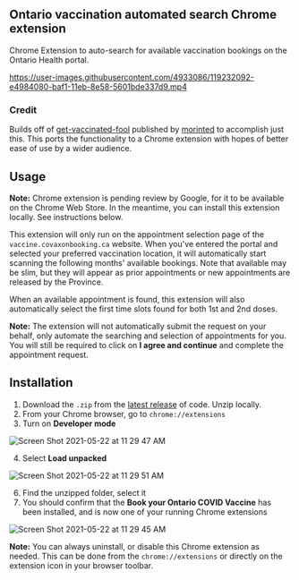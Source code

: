 ## Ontario vaccination automated search Chrome extension
Chrome Extension to auto-search for available vaccination bookings on the Ontario Health portal.

https://user-images.githubusercontent.com/4933086/119232092-e4984080-baf1-11eb-8e58-5601bde337d9.mp4 

### Credit
Builds off of [get-vaccinated-fool](https://greasyfork.org/en/scripts/426622-get-vaccinated-fool) published by [morinted](https://greasyfork.org/en/users/153377-morinted) to accomplish just this. This ports the functionality to a Chrome extension with hopes of better ease of use by a wider audience.

## Usage
**Note:** Chrome extension is pending review by Google, for it to be available on the Chrome Web Store. In the meantime, you can install this extension locally. See instructions below.

This extension will only run on the appointment selection page of the `vaccine.covaxonbooking.ca` website. When you've entered the portal and selected your preferred vaccination location, it will automatically start scanning the following months' available bookings. Note that available may be slim, but they will appear as prior appointments or new appointments are released by the Province.

When an available appointment is found, this extension will also automatically select the first time slots found for both 1st and 2nd doses.

**Note:** The extension will not automatically submit the request on your behalf, only automate the searching and selection of appointments for you. You will still be required to click on **I agree and continue** and complete the appointment request.

## Installation
1. Download the `.zip` from the [latest release](https://github.com/pvienneau/chrome-extension-on-vaccine/releases) of code. Unzip locally.
2. From your Chrome browser, go to `chrome://extensions`
3. Turn on **Developer mode**

![Screen Shot 2021-05-22 at 11 29 47 AM](https://user-images.githubusercontent.com/4933086/119231920-22489980-baf1-11eb-88a3-7f632f3b4d55.png)

4. Select **Load unpacked**

![Screen Shot 2021-05-22 at 11 29 51 AM](https://user-images.githubusercontent.com/4933086/119231925-25438a00-baf1-11eb-9f81-cd0369432428.png)

6. Find the unzipped folder, select it
7. You should confirm that the **Book your Ontario COVID Vaccine** has been installed, and is now one of your running Chrome extensions

![Screen Shot 2021-05-22 at 11 29 45 AM](https://user-images.githubusercontent.com/4933086/119231930-296fa780-baf1-11eb-93b8-da7b23e08ad7.png)

**Note:** You can always uninstall, or disable this Chrome extension as needed. This can be done from the `chrome://extensions` or directly on the extension icon in your browser toolbar.
